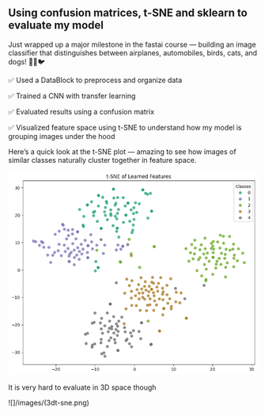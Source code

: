 ## Using confusion matrices, t-SNE and sklearn to evaluate my model
Just wrapped up a major milestone in the fastai course — building an image classifier that distinguishes between airplanes, automobiles, birds, cats, and dogs! 🚀🐱🐦

✅ Used a DataBlock to preprocess and organize data

✅ Trained a CNN with transfer learning

✅ Evaluated results using a confusion matrix

✅ Visualized feature space using t-SNE to understand how my model is grouping images under the hood

Here’s a quick look at the t-SNE plot — amazing to see how images of similar classes naturally cluster together in feature space.

![](/images/t-sne.png)

It is very hard to evaluate in 3D space though

![]/images/(3dt-sne.png)

